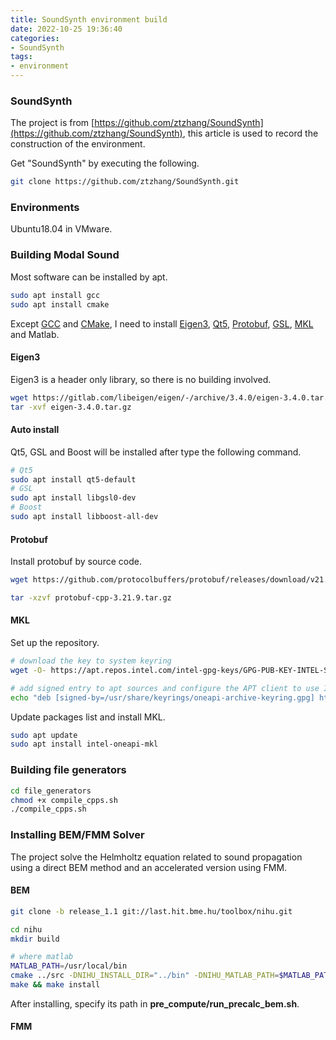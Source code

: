 ```yaml
---
title: SoundSynth environment build
date: 2022-10-25 19:36:40
categories:
- SoundSynth
tags:
- environment
---
```


### SoundSynth

The project is from [https://github.com/ztzhang/SoundSynth](https://github.com/ztzhang/SoundSynth), this article is used to record the construction of the environment. 

Get "SoundSynth" by executing the following. 

```bash
git clone https://github.com/ztzhang/SoundSynth.git
```

### Environments

Ubuntu18.04 in VMware.

### Building Modal Sound

Most software can be installed by apt.

```bash
sudo apt install gcc
sudo apt install cmake
```

Except [GCC](https://gcc.gnu.org/) and [CMake](https://cmake.org/), I need to install [Eigen3](http://eigen.tuxfamily.org/index.php?title=Main_Page), [Qt5](https://doc.qt.io/qt-5/qt5-intro.html), [Protobuf](https://github.com/protocolbuffers/protobuf), [GSL](https://www.gnu.org/software/gsl/doc/html/index.html), [MKL](https://www.intel.com/content/www/us/en/developer/tools/oneapi/onemkl.html) and Matlab.

#### Eigen3

Eigen3 is a header only library, so there is no building involved. 

```bash
wget https://gitlab.com/libeigen/eigen/-/archive/3.4.0/eigen-3.4.0.tar.gz
tar -xvf eigen-3.4.0.tar.gz
```

#### Auto install

Qt5, GSL and Boost will be installed after type the following command.

```bash
# Qt5
sudo apt install qt5-default
# GSL
sudo apt install libgsl0-dev
# Boost
sudo apt install libboost-all-dev
```

#### Protobuf

Install protobuf by source code.

```bash
wget https://github.com/protocolbuffers/protobuf/releases/download/v21.9/protobuf-cpp-3.21.9.tar.gz

tar -xzvf protobuf-cpp-3.21.9.tar.gz

```



#### MKL

Set up the repository.

```bash
# download the key to system keyring
wget -O- https://apt.repos.intel.com/intel-gpg-keys/GPG-PUB-KEY-INTEL-SW-PRODUCTS.PUB | gpg --dearmor | sudo tee /usr/share/keyrings/oneapi-archive-keyring.gpg > /dev/null

# add signed entry to apt sources and configure the APT client to use Intel repository:
echo "deb [signed-by=/usr/share/keyrings/oneapi-archive-keyring.gpg] https://apt.repos.intel.com/oneapi all main" | sudo tee /etc/apt/sources.list.d/oneAPI.list
```

Update packages list and install MKL.

```bash
sudo apt update
sudo apt install intel-oneapi-mkl
```

### Building file generators

```bash
cd file_generators
chmod +x compile_cpps.sh
./compile_cpps.sh
```

### Installing BEM/FMM Solver

The project solve the Helmholtz equation related to sound propagation using a direct BEM method and an accelerated version using FMM.

#### BEM

```bash
git clone -b release_1.1 git://last.hit.bme.hu/toolbox/nihu.git

cd nihu
mkdir build

# where matlab
MATLAB_PATH=/usr/local/bin
cmake ../src -DNIHU_INSTALL_DIR="../bin" -DNIHU_MATLAB_PATH=$MATLAB_PATH
make && make install
```

After installing, specify its path in **pre_compute/run_precalc_bem.sh**.

#### FMM

